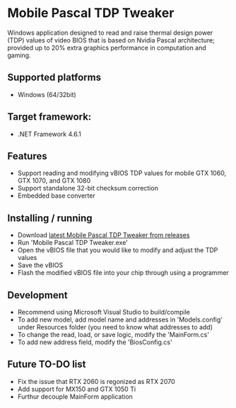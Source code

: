 # Mobile Pascal TDP Tweaker 

Windows application designed to read and raise thermal design power (TDP) values of video BIOS that is based on Nvidia Pascal architecture; provided up to 20% extra graphics performance in computation and gaming.

## Supported platforms
- Windows (64/32bit)

## Target framework:
- .NET Framework 4.6.1

## Features
- Support reading and modifying vBIOS TDP values for mobile GTX 1060, GTX 1070, and GTX 1080
- Support standalone 32-bit checksum correction
- Embedded base converter

## Installing / running
- Download [latest Mobile Pascal TDP Tweaker from releases](https://github.com/LaneLyng/MobilePascalTDPTweaker/releases)
- Run 'Mobile Pascal TDP Tweaker.exe'
- Open the vBIOS file that you would like to modify and adjust the TDP values
- Save the vBIOS
- Flash the modified vBIOS file into your chip through using a programmer

## Development
- Recommend using Microsoft Visual Studio to build/compile
- To add new model, add model name and addresses in 'Models.config' under Resources folder (you need to know what addresses to add)
- To change the read, load, or save logic, modify the 'MainForm.cs'
- To add new address field, modify the 'BiosConfig.cs'

## Future TO-DO list
- Fix the issue that RTX 2060 is regonized as RTX 2070
- Add support for MX150 and GTX 1050 Ti
- Furthur decouple MainForm application
